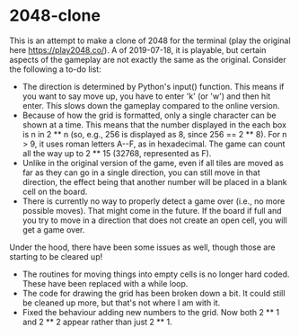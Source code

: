 # 2048-clone

This is an attempt to make a clone of 2048 for the terminal (play the original here https://play2048.co/). A of 2019-07-18, it is playable, but certain aspects of the gameplay are not exactly the same as the original. Consider the following a to-do list:

* The direction is determined by Python's input() function. This means if you want to say move up, you have to enter 'k' (or 'w') and then hit enter. This slows down the gameplay compared to the online version.
* Because of how the grid is formatted, only a single character can be shown at a time. This means that the number displayed in the each box is n in 2 ** n (so, e.g., 256 is displayed as 8, since 256 == 2 ** 8). For n > 9, it uses roman letters A--F, as in hexadecimal. The game can count all the way up to 2 ** 15 (32768, represented as F).
* Unlike in the original version of the game, even if all tiles are moved as far as they can go in a single direction, you can still move in that direction, the effect being that another number will be placed in a blank cell on the board.
* There is currently no way to properly detect a game over (i.e., no more possible moves). That might come in the future. If the board if full and you try to move in a direction that does not create an open cell, you will get a game over.

Under the hood, there have been some issues as well, though those are starting to be cleared up!

* The routines for moving things into empty cells is no longer hard coded. These have been replaced with a while loop.
* The code for drawing the grid has been broken down a bit. It could still be cleaned up more, but that's not where I am with it.
* Fixed the behaviour adding new numbers to the grid. Now both 2 ** 1 and 2 ** 2 appear rather than just 2 ** 1.
